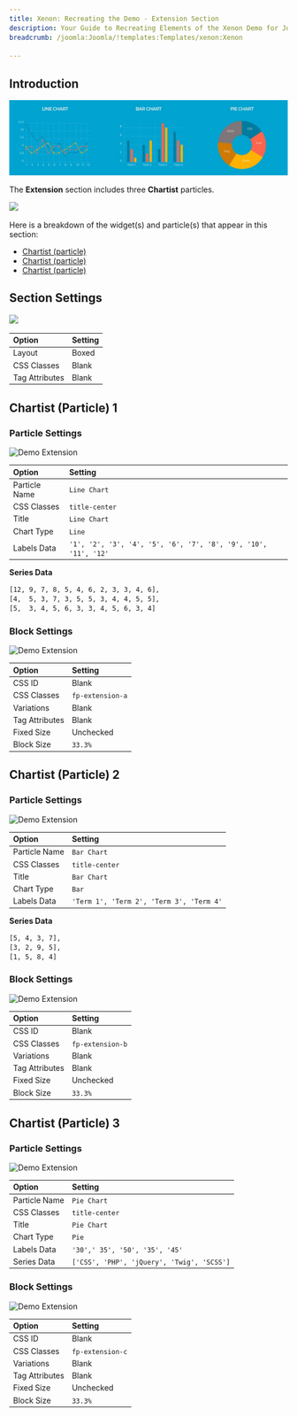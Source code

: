 ```yaml
---
title: Xenon: Recreating the Demo - Extension Section
description: Your Guide to Recreating Elements of the Xenon Demo for Joomla
breadcrumb: /joomla:Joomla/!templates:Templates/xenon:Xenon

---
```


## Introduction

![](assets/demo_9.jpeg)

The **Extension** section includes three **Chartist** particles.

![](assets/home_extension.png)

Here is a breakdown of the widget(s) and particle(s) that appear in this section:

* [Chartist (particle)](#chartist-(particle)-1)
* [Chartist (particle)](#chartist-(particle)-2)
* [Chartist (particle)](#chartist-(particle)-3)

## Section Settings

![](assets/demo_extension_settings.png)

| Option           | Setting     |
| :--------------- | :---------- |
| Layout           | Boxed       |
| CSS Classes      | Blank       |
| Tag Attributes   | Blank       |

## Chartist (Particle) 1

### Particle Settings

![Demo Extension](demo_extension_1.png)

| Option        | Setting                                                         |
| :-----        | :-----                                                          |
| Particle Name | `Line Chart`                                                      |
| CSS Classes   | `title-center`                                                  |
| Title         | `Line Chart`                                                    |
| Chart Type    | `Line`                                                          |
| Labels Data   | `'1', '2', '3', '4', '5', '6', '7', '8', '9', '10', '11', '12'` |

**Series Data**

~~~ .txt
[12, 9, 7, 8, 5, 4, 6, 2, 3, 3, 4, 6],
[4,  5, 3, 7, 3, 5, 5, 3, 4, 4, 5, 5],
[5,  3, 4, 5, 6, 3, 3, 4, 5, 6, 3, 4]
~~~

### Block Settings

![Demo Extension](demo_extension_2.png)

| Option         | Setting          |
| :-----         | :-----           |
| CSS ID         | Blank            |
| CSS Classes    | `fp-extension-a` |
| Variations     | Blank            |
| Tag Attributes | Blank            |
| Fixed Size     | Unchecked        |
| Block Size     | `33.3%`          |

## Chartist (Particle) 2

### Particle Settings

![Demo Extension](demo_extension_3.png)

| Option        | Setting                                  |
| :-----        | :-----                                   |
| Particle Name | `Bar Chart`                               |
| CSS Classes   | `title-center`                           |
| Title         | `Bar Chart`                              |
| Chart Type    | `Bar`                                    |
| Labels Data   | `'Term 1', 'Term 2', 'Term 3', 'Term 4'` |

**Series Data**

~~~ .txt
[5, 4, 3, 7],
[3, 2, 9, 5],
[1, 5, 8, 4]
~~~

### Block Settings

![Demo Extension](demo_extension_4.png)

| Option         | Setting          |
| :-----         | :-----           |
| CSS ID         | Blank            |
| CSS Classes    | `fp-extension-b` |
| Variations     | Blank            |
| Tag Attributes | Blank            |
| Fixed Size     | Unchecked        |
| Block Size     | `33.3%`          |


## Chartist (Particle) 3

### Particle Settings

![Demo Extension](demo_extension_5.png)

| Option        | Setting                                    |
| :-----        | :-----                                     |
| Particle Name | `Pie Chart`                                 |
| CSS Classes   | `title-center`                             |
| Title         | `Pie Chart`                                |
| Chart Type    | `Pie`                                      |
| Labels Data   | `'30',' 35', '50', '35', '45'`             |
| Series Data   | `['CSS', 'PHP', 'jQuery', 'Twig', 'SCSS']` |

### Block Settings

![Demo Extension](demo_extension_6.png)

| Option         | Setting          |
| :-----         | :-----           |
| CSS ID         | Blank            |
| CSS Classes    | `fp-extension-c` |
| Variations     | Blank            |
| Tag Attributes | Blank            |
| Fixed Size     | Unchecked        |
| Block Size     | `33.3%`          |